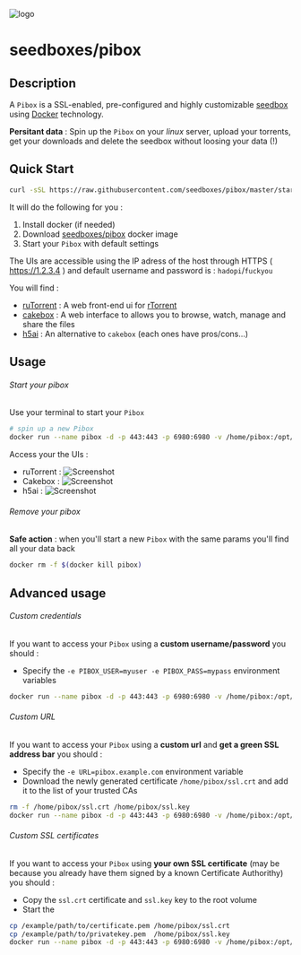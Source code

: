 ![logo](https://raw.githubusercontent.com/seedboxes/pibox/master/pibox.png)

# seedboxes/pibox

## Description

A `Pibox` is a SSL-enabled, pre-configured and highly customizable [seedbox](http://github.com/seedboxes/pibox) using [Docker](http://docker.com) technology.

**Persitant data** : Spin up the `Pibox` on your *linux* server, upload your torrents, get your downloads and delete the seedbox without loosing your data (!)

## Quick Start

```bash
curl -sSL https://raw.githubusercontent.com/seedboxes/pibox/master/start | bash
```

It will do the following for you :

1. Install docker (if needed)
2. Download [seedboxes/pibox](https://registry.hub.docker.com/r/seedboxes/pibox/) docker image
3. Start your `Pibox` with default settings

The UIs are accessible using the IP adress of the host through HTTPS ( https://1.2.3.4 ) and  default username and password is : `hadopi`/`fuckyou`

You will find :

* [ruTorrent](https://github.com/Novik/ruTorrent) : A web front-end ui for [rTorrent](https://rakshasa.github.io/rtorrent/)
* [cakebox](https://github.com/Cakebox/cakebox) : A web interface to allows you to browse, watch, manage and share the files
* [h5ai](https://larsjung.de/h5ai/) : An alternative to `cakebox` (each ones have pros/cons...)

## Usage

###### Start your pibox

Use your terminal to start your `Pibox`

```bash
# spin up a new Pibox
docker run --name pibox -d -p 443:443 -p 6980:6980 -v /home/pibox:/opt/rtorrent seedboxes/pibox
```

Access your the UIs :
* ruTorrent : ![Screenshot](https://raw.githubusercontent.com/seedboxes/pibox/master/rutorrent.png)
* Cakebox : ![Screenshot](https://raw.githubusercontent.com/seedboxes/pibox/master/cakebox.png)
* h5ai : ![Screenshot](https://raw.githubusercontent.com/seedboxes/pibox/master/h5ai.png)


###### Remove your pibox

**Safe action** : when you'll start a new `Pibox` with the same params you'll find all your data back

```bash
docker rm -f $(docker kill pibox)
```

## Advanced usage

###### Custom credentials

If you want to access your `Pibox` using a **custom username/password** you should :

- Specify the `-e PIBOX_USER=myuser -e PIBOX_PASS=mypass` environment variables

```bash
docker run --name pibox -d -p 443:443 -p 6980:6980 -v /home/pibox:/opt/rtorrent -e PIBOX_USER=myuser -e PIBOX_PASS=mypass seedboxes/pibox
```

###### Custom URL

If you want to access your `Pibox` using a **custom url** and **get a green SSL address bar** you should :

- Specify the `-e URL=pibox.example.com` environment variable
- Download the newly generated certificate `/home/pibox/ssl.crt` and add it to the list of your trusted CAs

```bash
rm -f /home/pibox/ssl.crt /home/pibox/ssl.key
docker run --name pibox -d -p 443:443 -p 6980:6980 -v /home/pibox:/opt/rtorrent -e URL=pibox.example.com seedboxes/pibox
```

###### Custom SSL certificates

If you want to access your `Pibox` using **your own SSL certificate** (may be because you already have them signed by a known Certificate Authorithy) you should :

- Copy the `ssl.crt` certificate and `ssl.key` key to the root volume
- Start the 

```bash
cp /example/path/to/certificate.pem /home/pibox/ssl.crt
cp /example/path/to/privatekey.pem  /home/pibox/ssl.key
docker run --name pibox -d -p 443:443 -p 6980:6980 -v /home/pibox:/opt/rtorrent seedboxes/pibox
```


